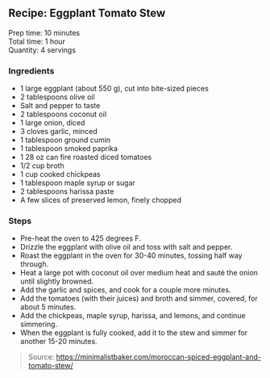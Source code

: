 ## Recipe: Eggplant Tomato Stew
Prep time: 10 minutes  
Total time: 1 hour  
Quantity: 4 servings  

### Ingredients
 - 1 large eggplant (about 550 g), cut into bite-sized pieces
 - 2 tablespoons olive oil
 - Salt and pepper to taste
 - 2 tablespoons coconut oil
 - 1 large onion, diced
 - 3 cloves garlic, minced
 - 1 tablespoon ground cumin
 - 1 tablespoon smoked paprika
 - 1 28 oz can fire roasted diced tomatoes
 - 1/2 cup broth
 - 1 cup cooked chickpeas
 - 1 tablespoon maple syrup or sugar
 - 2 tablespoons harissa paste
 - A few slices of preserved lemon, finely chopped

### Steps
 - Pre-heat the oven to 425 degrees F.
 - Drizzle the eggplant with olive oil and toss with salt and pepper.
 - Roast the eggplant in the oven for 30-40 minutes, tossing half way through.
 - Heat a large pot with coconut oil over medium heat and sauté the onion until slightly browned.
 - Add the garlic and spices, and cook for a couple more minutes.
 - Add the tomatoes (with their juices) and broth and simmer, covered, for about 5 minutes.
 - Add the chickpeas, maple syrup, harissa, and lemons, and continue simmering.
 - When the eggplant is fully cooked, add it to the stew and simmer for another 15-20 minutes.

> Source: https://minimalistbaker.com/moroccan-spiced-eggplant-and-tomato-stew/
